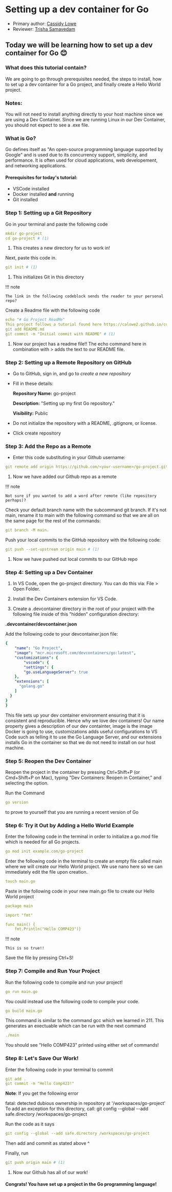 # Setting up a dev container for Go

* Primary author: [Cassidy Lowe](https://github.com/calowe2)
* Reviewer: [Trisha Samavedam](https://github.com/trisv1)

## Today we will be learning how to set up a dev container for Go 😊

### What does this tutorial contain?

We are going to go through prerequisites needed, the steps to install, how to set up a dev container for a Go project, and finally create a Hello World project. 

### Notes: 

You will not need to install anything directly to your host machine since we are using a Dev Container. Since we are running Linux in our Dev Container, you should not expect to see a .exe file.

### What is Go? 

Go defines itself as "An open-source programming language supported by Google" and is used due to its concurrency support, simplicity, and performance. It is often used for cloud applications, web developement, and networking applications.  


#### Prerequisites for today's tutorial: 

* VSCode installed
* Docker installed **and** running
* Git installed  


### Step 1: Setting up a Git Repository

Go in your terminal and paste the following code 

``` yaml
mkdir go-project
cd go-project # (1)
```

1.   This creates a new directory for us to work in! 

Next, paste this code in. 

``` yaml
git init # (1)
```

1.   This initializes Git in this directory

!!! note
    
    The link in the following codeblock sends the reader to your personal repo?

Create a Readme file with the following code 

``` yaml
echo "# Go Project ReadMe" 
This project follows a tutorial found here https://calowe2.github.io/comp423-course-notes/tutorials/go-setup/ > README.md
git add README.md
git commit -m "Initial commit with README" # (1)
```

1. Now our project has a readme file!! The echo command here in combination with > adds the text to our README file.


### Step 2: Setting up a Remote Repository on GitHub

* Go to GitHub, sign in, and go to *create a new repository* 

* Fill in these details:

    **Repository Name:** go-project

    **Description:** "Setting up my first Go repository."

    **Visibility:** Public

* Do not initialize the repository with a README, .gitignore, or license. 

* Click create repository  


### Step 3: Add the Repo as a Remote  

* Enter this code substituting in your Github username: 

``` yaml
git remote add origin https://github.com/<your-username>/go-project.git # (1)
```

1. Now we have added our Github repo as a remote

!!! note

    Not sure if you wanted to add a word after remote (like repository perhaps)?

Check your default branch name with the subcommand git branch. If it's not main, rename it to main with the following command so that we are all on the same page for the rest of the commands: 

``` yaml
git branch -M main.
``` 

Push your local commits to the GitHub repository with the following code:

``` yaml
git push --set-upstream origin main # (1)
```

1. Now we have pushed out local commits to our GitHub repo  



### Step 4: Setting up a Dev Container  
1. In VS Code, open the go-project directory. You can do this via: File > Open Folder.

1. Install the Dev Containers extension for VS Code.
    
1. Create a .devcontainer directory in the root of your project with the following file inside of this "hidden" configuration directory:

**.devcontainer/devcontainer.json**

Add the following code to your devcontainer.json file:

``` yaml
{
	"name": "Go Project",
	"image": "mcr.microsoft.com/devcontainers/go:latest",
	"customizations": {
        "vscode": {
        "settings": {
        "go.useLanguageServer": true
    },
    "extensions": [
      "golang.go"
    ]
  }
}
}
```  

This file sets up your dev container environment ensuring that it is consistent and reproducible. Hence why we love dev containers! Our name property gives a description of our dev containter, image is the image Docker is going to use, customizations adds useful configurations to VS Code such as telling it to use the Go Language Server, and our extensions installs Go in the container so that we do not need to install on our host machine.  

### Step 5: Reopen the Dev Container

Reopen the project in the container by pressing Ctrl+Shift+P (or Cmd+Shift+P on Mac), typing "Dev Containers: Reopen in Container," and selecting the option.  

Run the Command 

``` yaml
go version
```

to prove to yourself that you are running a recent version of Go


### Step 6: Try it Out by Adding a Hello World Example

Enter the following code in the terminal in order to initialize a go.mod file which is needed for all Go projects. 

``` yaml
go mod init example.com/go-project
```

Enter the following code in the terminal to create an empty file called main where we will create our Hello World project. We use nano here so we can immediately edit the file upon creation.

``` yaml
touch main.go
```

Paste in the following code in your new main.go file to create our Hello World project 

``` yaml
package main

import "fmt"

func main() {
    fmt.Println("Hello COMP423")}
```

!!! note

    This is so true!!

Save the file by pressing Ctrl+S!  


### Step 7: Compile and Run Your Project 

Run the following code to compile and run your project!

``` yaml
go run main.go
```

You could instead use the following code to compile your code.

``` yaml
go build main.go
```

This command is similar to the command gcc which we learned in 211. This generates an exectuable which can be run with the next command

``` yaml
./main
```

You should see "Hello COMP423" printed using either set of commands!  

### Step 8: Let's Save Our Work!

Enter the following code in your terminal to commit

``` yaml
git add .
git commit -m "Hello Comp423!"
```

**Note**: If you get the following error

fatal: detected dubious ownership in repository at '/workspaces/go-project'
To add an exception for this directory, call: git config --global --add safe.directory /workspaces/go-project

Run the code as it says 

``` yaml
git config --global --add safe.directory /workspaces/go-project
```

Then add and commit as stated above ^

Finally, run

``` yaml
git push origin main # (1)
```

1. Now our Github has all of our work!


#### Congrats! You have set up a project in the Go programming language! 